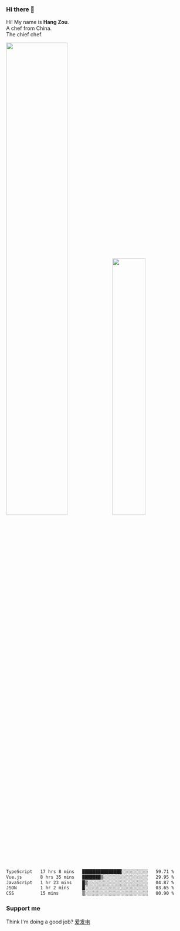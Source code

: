 ### Hi there 👋

Hi! My name is **Hang Zou**.  
A chef from China.  
The chief chef.

<img align="" width="57.5%" src="https://github-readme-stats.vercel.app/api?username=zouhangwithsweet&hide_title=true&hide_border=true&show_icons=true&include_all_commits=true&line_height=21" /><img align="" width="42.4%" src="https://github-readme-stats.vercel.app/api/top-langs/?username=zouhangwithsweet&hide_title=true&hide_border=true&layout=compact" />

<!--START_SECTION:waka-->

```txt
TypeScript   17 hrs 8 mins   ███████████████░░░░░░░░░░   59.71 %
Vue.js       8 hrs 35 mins   ███████▒░░░░░░░░░░░░░░░░░   29.95 %
JavaScript   1 hr 23 mins    █▒░░░░░░░░░░░░░░░░░░░░░░░   04.87 %
JSON         1 hr 2 mins     █░░░░░░░░░░░░░░░░░░░░░░░░   03.65 %
CSS          15 mins         ▒░░░░░░░░░░░░░░░░░░░░░░░░   00.90 %
```

<!--END_SECTION:waka-->

### Support me

Think I'm doing a good job? [爱发电](https://afdian.net/@zouhangsweet)
